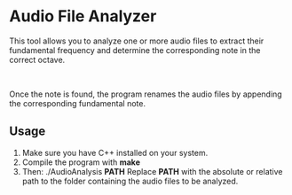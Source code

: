 # Audio File Analyzer

<p>This tool allows you to analyze one or more audio files to extract their fundamental frequency and determine the corresponding note in the correct octave.</p><br>
<p>Once the note is found, the program renames the audio files by appending the corresponding fundamental note.</p>

<h2>Usage</h2>
<ol>
  <li>Make sure you have C++ installed on your system.</li>
  <li>Compile the program with <strong>make</strong></li>
  <li>Then: 
    <span>./AudioAnalysis <strong>PATH</strong>
    <span>Replace <strong>PATH</strong> with the absolute or relative path to the folder containing the audio files to be analyzed.</span>
  </li>
</ol>
